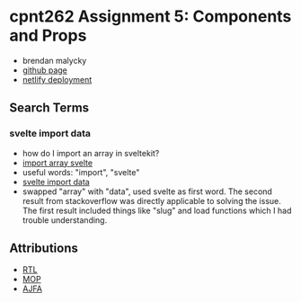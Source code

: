 # cpnt262 Assignment 5: Components and Props
- brendan malycky
- [github page](https://brendanm403.github.io/cpnt262-a5/)
- [netlify deployment](https://astonishing-strudel-7ddd36.netlify.app/)
## Search Terms
### svelte import data
- how do I import an array in sveltekit?
- [import array svelte](https://svelte.dev/repl/10e44f4140e4483e87f30ef163ba2164?version=3.24.1)
- useful words: "import", "svelte"
- [svelte import data](https://kit.svelte.dev/docs/load)
- swapped "array" with "data", used svelte as first word. The second result from stackoverflow was directly applicable to solving the issue. The first result included things like "slug" and load functions which I had trouble understanding.

## Attributions
- [RTL](https://en.wikipedia.org/w/index.php?curid=59210200)
- [MOP](https://en.wikipedia.org/w/index.php?curid=10577860)
- [AJFA](https://en.wikipedia.org/w/index.php?curid=11801071)